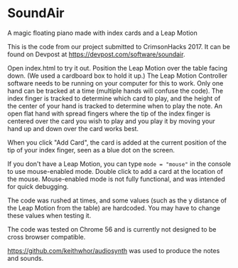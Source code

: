 # SoundAir
A magic floating piano made with index cards and a Leap Motion

This is the code from our project submitted to CrimsonHacks 2017. It can be found on Devpost at https://devpost.com/software/soundair.

Open index.html to try it out. Position the Leap Motion over the table facing down. (We used a cardboard box to hold it up.) The Leap Motion Controller software needs to be running on your computer for this to work. Only one hand can be tracked at a time (multiple hands will confuse the code).
The index finger is tracked to determine which card to play, and the height of the center of your hand is tracked to determine when to play the note.
An open flat hand with spread fingers where the tip of the index finger is centered over the card you wish to play and you play it by moving your hand up and down over the card works best.

When you click "Add Card", the card is added at the current position of the tip of your index finger, seen as a blue dot on the screen.

If you don't have a Leap Motion, you can type `mode = "mouse"` in the console to use mouse-enabled mode. Double click to add a card at the location of the mouse. Mouse-enabled mode is not fully functional, and was intended for quick debugging.

The code was rushed at times, and some values (such as the y distance of the Leap Motion from the table) are hardcoded. You may have to change these values when testing it.

The code was tested on Chrome 56 and is currently not designed to be cross browser compatible.

https://github.com/keithwhor/audiosynth was used to produce the notes and sounds.
